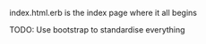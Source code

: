 index.html.erb is the index page where it all begins





TODO: Use bootstrap to standardise everything